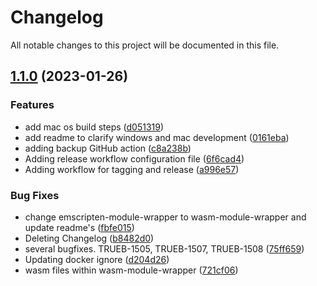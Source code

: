 # Changelog

All notable changes to this project will be documented in this file.

## [1.1.0](https://github.com/TruebitProtocol/truebit-eth/compare/v1.0.0...v1.1.0) (2023-01-26)


### Features

* add mac os build steps ([d051319](https://github.com/TruebitProtocol/truebit-eth/commit/d051319baa0a33c0346ad7eaa49a347399f27d43))
* add readme to clarify windows and mac development ([0161eba](https://github.com/TruebitProtocol/truebit-eth/commit/0161ebabf518d15229039c4f75d06dcbbaa43770))
* adding backup GitHub action ([c8a238b](https://github.com/TruebitProtocol/truebit-eth/commit/c8a238b4149f06b6648621c1ac2445d988d02999))
* Adding release workflow configuration file ([6f6cad4](https://github.com/TruebitProtocol/truebit-eth/commit/6f6cad44b9aaf986f8d17531fe21bf6ed4a31838))
* Adding workflow for tagging and release ([a996e57](https://github.com/TruebitProtocol/truebit-eth/commit/a996e57c618bc3b3bfa0398502188b4b34a3116d))


### Bug Fixes

* change emscripten-module-wrapper to wasm-module-wrapper and update readme's ([fbfe015](https://github.com/TruebitProtocol/truebit-eth/commit/fbfe01560d91136a980e90d2a4bd5cd5d213da03))
* Deleting Changelog ([b8482d0](https://github.com/TruebitProtocol/truebit-eth/commit/b8482d04d5e0f14d88dd7b99d698c868954a7248))
* several bugfixes. TRUEB-1505, TRUEB-1507, TRUEB-1508 ([75ff659](https://github.com/TruebitProtocol/truebit-eth/commit/75ff65997025faa2ab9bb35aad60756f64230ae9))
* Updating docker ignore ([d204d26](https://github.com/TruebitProtocol/truebit-eth/commit/d204d26d7ae476629b54e57eb1dde5d9716fc1df))
* wasm files within wasm-module-wrapper ([721cf06](https://github.com/TruebitProtocol/truebit-eth/commit/721cf06549f4c9a181d95f3bf73afc5b879a337e))
